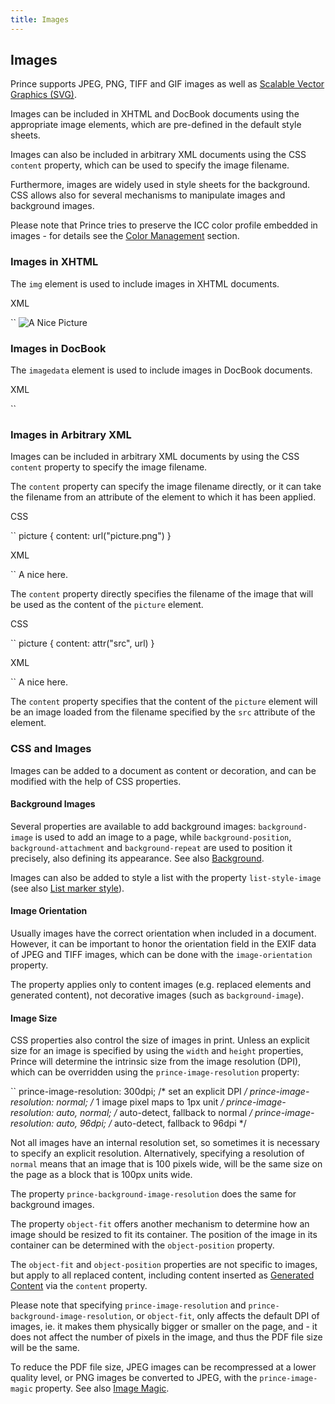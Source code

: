 ```yaml
---
title: Images
---
```


Images
------

Prince supports JPEG, PNG, TIFF and GIF images as well as [Scalable Vector Graphics (SVG)](doc-latest/svg.html#svg).

Images can be included in XHTML and DocBook documents using the appropriate image elements, which are pre-defined in the default style sheets.

Images can also be included in arbitrary XML documents using the CSS `content` property, which can be used to specify the image filename.

Furthermore, images are widely used in style sheets for the background. CSS allows also for several mechanisms to manipulate images and background images.

Please note that Prince tries to preserve the ICC color profile embedded in images - for details see the [Color Management](doc-latest/color-management.html#color-management) section.

### Images in XHTML

The `img` element is used to include images in XHTML documents.

XML

``
    <img src="picture.jpg" alt="A Nice Picture"/>

### Images in DocBook

The `imagedata` element is used to include images in DocBook documents.

XML

``
    <mediaobject>
        <imageobject>
          <imagedata fileref="picture.jpg"/>
        </imageobject>
    </mediaobject>

### Images in Arbitrary XML

Images can be included in arbitrary XML documents by using the CSS `content` property to specify the image filename.

The `content` property can specify the image filename directly, or it can take the filename from an attribute of the element to which it has been applied.

CSS

``
    picture { content: url("picture.png") }

XML

``
    <para> A nice <picture /> here. </para>

The `content` property directly specifies the filename of the image that will be used as the content of the `picture` element.

CSS

``
    picture { content: attr("src", url) }

XML

``
    <para> A nice <picture src="picture.tiff" /> here. </para>

The `content` property specifies that the content of the `picture` element will be an image loaded from the filename specified by the `src` attribute of the element.

### CSS and Images

Images can be added to a document as content or decoration, and can be modified with the help of CSS properties.

#### Background Images

Several properties are available to add background images: `background-image` is used to add an image to a page, while `background-position`, `background-attachment` and `background-repeat` are used to position it precisely, also defining its appearance. See also [Background](doc-latest/css-box.html#background).

Images can also be added to style a list with the property `list-style-image` (see also [List marker style](doc-latest/lists.html#list-marker-style)).

#### Image Orientation

Usually images have the correct orientation when included in a document. However, it can be important to honor the orientation field in the EXIF data of JPEG and TIFF images, which can be done with the `image-orientation` property.

The property applies only to content images (e.g. replaced elements and generated content), not decorative images (such as `background-image`).

#### Image Size

CSS properties also control the size of images in print. Unless an explicit size for an image is specified by using the `width` and `height` properties, Prince will determine the intrinsic size from the image resolution (DPI), which can be overridden using the `prince-image-resolution` property:

``
    prince-image-resolution: 300dpi;        /* set an explicit DPI */
    prince-image-resolution: normal;        /* 1 image pixel maps to 1px unit */
    prince-image-resolution: auto, normal;  /* auto-detect, fallback to normal */
    prince-image-resolution: auto, 96dpi;   /* auto-detect, fallback to 96dpi */

Not all images have an internal resolution set, so sometimes it is necessary to specify an explicit resolution. Alternatively, specifying a resolution of `normal` means that an image that is 100 pixels wide, will be the same size on the page as a block that is 100px units wide.

The property `prince-background-image-resolution` does the same for background images.

The property `object-fit` offers another mechanism to determine how an image should be resized to fit its container. The position of the image in its container can be determined with the `object-position` property.

The `object-fit` and `object-position` properties are not specific to images, but apply to all replaced content, including content inserted as [Generated Content](doc-latest/gen-content.html#gen-content) via the `content` property.

Please note that specifying `prince-image-resolution` and `prince-background-image-resolution`, or `object-fit`, only affects the default DPI of images, ie. it makes them physically bigger or smaller on the page, and - it does not affect the number of pixels in the image, and thus the PDF file size will be the same.

To reduce the PDF file size, JPEG images can be recompressed at a lower quality level, or PNG images be converted to JPEG, with the `prince-image-magic` property. See also [Image Magic](doc-latest/image-magic.html#image-magic).

